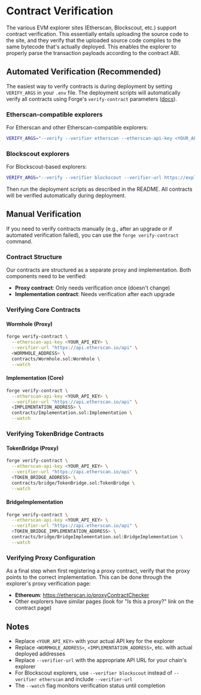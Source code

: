# Contract Verification

The various EVM explorer sites (Etherscan, Blockscout, etc.) support contract
verification. This essentially entails uploading the source code to the site,
and they verify that the uploaded source code compiles to the same bytecode
that's actually deployed. This enables the explorer to properly parse the
transaction payloads according to the contract ABI.

## Automated Verification (Recommended)

The easiest way to verify contracts is during deployment by setting `VERIFY_ARGS`
in your `.env` file. The deployment scripts will automatically verify all contracts
using Forge's `verify-contract` parameters ([docs](https://getfoundry.sh/forge/reference/verify-contract/)).

### Etherscan-compatible explorers

For Etherscan and other Etherscan-compatible explorers:

```bash
VERIFY_ARGS="--verify --verifier etherscan --etherscan-api-key <YOUR_API_KEY>"
```

### Blockscout explorers

For Blockscout-based explorers:

```bash
VERIFY_ARGS="--verify --verifier blockscout --verifier-url https://explorer.example.com/api"
```

Then run the deployment scripts as described in the README. All contracts will be
verified automatically during deployment.

## Manual Verification

If you need to verify contracts manually (e.g., after an upgrade or if automated
verification failed), you can use the `forge verify-contract` command.

### Contract Structure

Our contracts are structured as a separate proxy and implementation. Both components
need to be verified:
- **Proxy contract**: Only needs verification once (doesn't change)
- **Implementation contract**: Needs verification after each upgrade

### Verifying Core Contracts

#### Wormhole (Proxy)

```bash
forge verify-contract \
  --etherscan-api-key <YOUR_API_KEY> \
  --verifier-url "https://api.etherscan.io/api" \
  <WORMHOLE_ADDRESS> \
  contracts/Wormhole.sol:Wormhole \
  --watch
```

#### Implementation (Core)

```bash
forge verify-contract \
  --etherscan-api-key <YOUR_API_KEY> \
  --verifier-url "https://api.etherscan.io/api" \
  <IMPLEMENTATION_ADDRESS> \
  contracts/Implementation.sol:Implementation \
  --watch
```

### Verifying TokenBridge Contracts

#### TokenBridge (Proxy)

```bash
forge verify-contract \
  --etherscan-api-key <YOUR_API_KEY> \
  --verifier-url "https://api.etherscan.io/api" \
  <TOKEN_BRIDGE_ADDRESS> \
  contracts/bridge/TokenBridge.sol:TokenBridge \
  --watch
```

#### BridgeImplementation

```bash
forge verify-contract \
  --etherscan-api-key <YOUR_API_KEY> \
  --verifier-url "https://api.etherscan.io/api" \
  <TOKEN_BRIDGE_IMPLEMENTATION_ADDRESS> \
  contracts/bridge/BridgeImplementation.sol:BridgeImplementation \
  --watch
```

### Verifying Proxy Configuration

As a final step when first registering a proxy contract, verify that the proxy
points to the correct implementation. This can be done through the explorer's
proxy verification page:

- **Ethereum**: https://etherscan.io/proxyContractChecker
- Other explorers have similar pages (look for "Is this a proxy?" link on the contract page)

## Notes

- Replace `<YOUR_API_KEY>` with your actual API key for the explorer
- Replace `<WORMHOLE_ADDRESS>`, `<IMPLEMENTATION_ADDRESS>`, etc. with actual deployed addresses
- Replace `--verifier-url` with the appropriate API URL for your chain's explorer
- For Blockscout explorers, use `--verifier blockscout` instead of `--verifier etherscan` and include `--verifier-url`
- The `--watch` flag monitors verification status until completion
